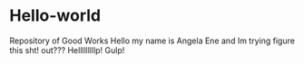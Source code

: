 # Hello-world
Repository of Good Works
Hello my name is Angela Ene and Im trying figure this sht! out??? Helllllllllp! Gulp! 
